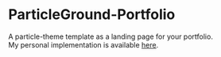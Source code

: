 # ParticleGround-Portfolio

A particle-theme template as a landing page for your portfolio.<br>
My personal implementation is available [here](https://giorgiobrux.eu).
